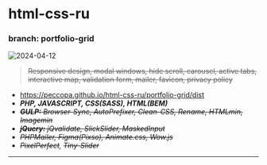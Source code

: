# html-css-ru
### branch: portfolio-grid
![2024-04-12](https://)
>~~Responsive design, modal windows, hide scroll, carousel, active tabs,~~  
>~~interactive map, validation form, mailer, favicon, privacy policy~~
- https://peccopa.github.io/html-css-ru/portfolio-grid/dist
- ***PHP, JAVASCRIPT, CSS(SASS), HTML(BEM)***
- ~~***GULP:*** *Browser-Sync, AutoPrefixer, Clean-CSS, Rename, HTMLmin, Imagemin*~~
- ~~***jQuery:*** *jQvalidate, SlickSlider, MaskedInput*~~
- ~~*PHPMailer, Figma(Pixso), Animate.css, Wow.js*~~
- *~~PixelPerfect~~, ~~Tiny-Slider~~*
___

